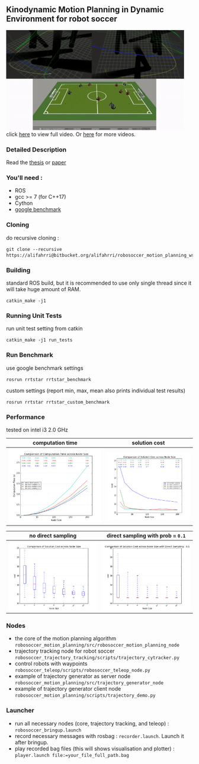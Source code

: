 ## Kinodynamic Motion Planning in Dynamic Environment for robot soccer
![gif](demo_short2.gif)  
click [here](https://youtu.be/jYTKOSrrcoY) to view full video. Or [here](https://www.youtube.com/playlist?list=PL2Kn-ntDzDZsU3pb30TBWnRmIcATtSVu8) for more videos.  

### Detailed Description
Read the [thesis](https://bitbucket.org/alifahrri/bachelor-thesis/src/master/build/thesis.pdf) or [paper](https://bitbucket.org/alifahrri/bachelor-thesis/src/master/build/paper.pdf)  

### You'll need :
- ROS
- gcc >= 7 (for C++17)
- Cython
- [google benchmark](https://github.com/google/benchmark)

### Cloning  
do recursive cloning :   
```
git clone --recursive https://alifahrri@bitbucket.org/alifahrri/robosoccer_motion_planning_ws.git
```

### Building 
standard ROS build, but it is recommended to use only single thread since it will take huge amount of RAM.  
```
catkin_make -j1
```

### Running Unit Tests
run unit test setting from catkin
```
catkin_make -j1 run_tests
```

### Run Benchmark
use google benchmark settings 
```
rosrun rrtstar rrtstar_benchmark
```
custom settings (report min, max, mean also prints individual test results)
```
rosrun rrtstar rrtstar_custom_benchmark
```

### Performance   
tested on intel i3 2.0 GHz   

| computation time               | solution cost                  |
|--------------------------------|--------------------------------|
| ![time_plot.png](time_plot.png) | ![cost_plot.png](cost_plot.png) |  
   
|                                                       no direct sampling | direct sampling with prob = `0.1`                                      |
|--------------------------------------------------------------------------|------------------------------------------------------------------------|
| ![direct_sample_disabled_boxplot.png](direct_sample_disabled_boxplot.png) | ![direct_sample_enabled_boxplot.png](direct_sample_enabled_boxplot.png) |

### Nodes
* the core of the motion planning algorithm `robosoccer_motion_planning/src/robosoccer_motion_planning_node`
* trajectory tracking node for robot soccer `robosoccer_trajectory_tracking/scripts/trajectory_cytracker.py` 
* control robots with waypoints `robosoccer_teleop/scripts/robosoccer_teleop_node.py`
* example of trajectory generator as server node `robosoccer_motion_planning/src/trajectory_generator_node`
* example of trajectory generator client node `robosoccer_motion_planning/scripts/trajectory_demo.py`
   
### Launcher
* run all necessary nodes (core, trajectory tracking, and teleop) : `robosoccer_bringup.launch`   
* record necessary messages with rosbag : `recorder.launch`. Launch it after bringup.
* play recorded bag files (this will shows visualisation and plotter) : `player.launch file:=your_file_full_path.bag`
